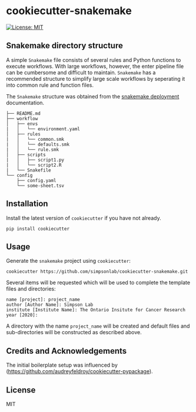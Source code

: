 # cookiecutter-snakemake

[![License: MIT](https://img.shields.io/badge/License-MIT-yellow.svg)](https://opensource.org/licenses/MIT)


## Snakemake directory structure
A simple `Snakemake` file consists of several rules and Python functions to
execute workflows.  With large workflows, however, the enter pipeline file can
be cumbersome and difficult to maintain.  `Snakemake` has a recommended
structure to simplify large scale workflows by seperating it into common
rule and function files.

The `Snakemake` structure was obtained from the [snakemake deployment](https://github.com/snakemake/snakemake/blob/fdc26e642f08fb4ca3f66fe8e310e8eda8a954a6/docs/snakefiles/deployment.rst)
documentation.

```
├── README.md
├── workflow
│   ├── envs
|   │   └── environment.yaml
│   ├── rules
|   │   └── common.smk
|   │   └── defaults.smk
|   │   └── rule.smk
│   ├── scripts
|   │   ├── script1.py
|   │   └── script2.R
|   └── Snakefile
└── config
    ├── config.yaml
    └── some-sheet.tsv
```


## Installation
Install the latest version of `cookiecutter` if you have not already.
```
pip install cookiecutter
```


## Usage
Generate the `snakemake` project using `cookiecutter`:
```
cookiecutter https://github.com/simpsonlab/cookiecutter-snakemake.git
```
Several items will be requested which will be used to complete the template
files and directories:
```
name [project]: project_name
author [Author Name]: Simpson Lab
institute [Institute Name]: The Ontario Insitute for Cancer Research
year [2020]:
```

A directory with the name `project_name` will be created and default files and
sub-directories will be constructed as described above.


## Credits and Acknowledgements
The initial boilerplate setup was influenced by (https://github.com/audreyfeldroy/cookiecutter-pypackage).


## License
MIT
